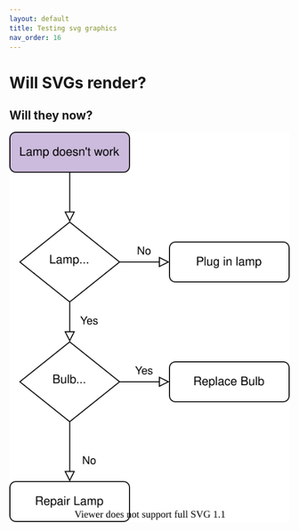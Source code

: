 ```yaml
---
layout: default
title: Testing svg graphics
nav_order: 16
---
```


# Will SVGs render?

## Will they now?

![SVG in question](/assets/images/Test.svg)